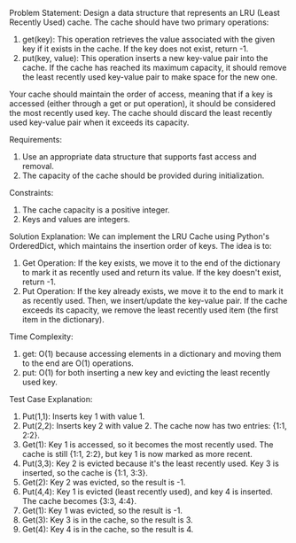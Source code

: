 Problem Statement:
Design a data structure that represents an LRU (Least Recently Used) cache. The cache should have two primary operations:
1. get(key): This operation retrieves the value associated with the given key if it exists in the cache. If the key does not exist, return -1.
2. put(key, value): This operation inserts a new key-value pair into the cache. If the cache has reached its maximum capacity, it should remove the least recently used key-value pair to make space for the new one.

Your cache should maintain the order of access, meaning that if a key is accessed (either through a get or put operation), it should be considered the most recently used key. The cache should discard the least recently used key-value pair when it exceeds its capacity.

Requirements:
1. Use an appropriate data structure that supports fast access and removal.
2. The capacity of the cache should be provided during initialization.

Constraints:
1. The cache capacity is a positive integer.
2. Keys and values are integers.

Solution Explanation:
We can implement the LRU Cache using Python's OrderedDict, which maintains the insertion order of keys. The idea is to:
1. Get Operation: If the key exists, we move it to the end of the dictionary to mark it as recently used and return its value. If the key doesn't exist, return -1.
2. Put Operation: If the key already exists, we move it to the end to mark it as recently used. Then, we insert/update the key-value pair. If the cache exceeds its capacity, we remove the least recently used item (the first item in the dictionary).

Time Complexity:
1. get: O(1) because accessing elements in a dictionary and moving them to the end are O(1) operations.
2. put: O(1) for both inserting a new key and evicting the least recently used key.

Test Case Explanation:
1. Put(1,1): Inserts key 1 with value 1.
2. Put(2,2): Inserts key 2 with value 2. The cache now has two entries: {1:1, 2:2}.
3. Get(1): Key 1 is accessed, so it becomes the most recently used. The cache is still {1:1, 2:2}, but key 1 is now marked as more recent.
4. Put(3,3): Key 2 is evicted because it's the least recently used. Key 3 is inserted, so the cache is {1:1, 3:3}.
5. Get(2): Key 2 was evicted, so the result is -1.
6. Put(4,4): Key 1 is evicted (least recently used), and key 4 is inserted. The cache becomes {3:3, 4:4}.
7. Get(1): Key 1 was evicted, so the result is -1.
8. Get(3): Key 3 is in the cache, so the result is 3.
9. Get(4): Key 4 is in the cache, so the result is 4.